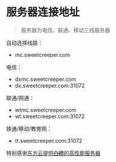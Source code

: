 # 服务器连接地址

> 服务器为电信、联通、移动三线服务器

自动选择线路：

* mc.sweetcreeper.com

电信：

* dxmc.sweetcreeper.com
* dx.sweetcreeper.com:31072

联通/网通：

* wtmc.sweetcreeper.com
* wt.sweetcreeper.com:31072

铁通/移动/教育网：

* tt.sweetcreeper.com:31072

特别感谢[东方云提供~~白嫖~~的高性能服务器](https://item.taobao.com/item.htm?id=580787684298)
